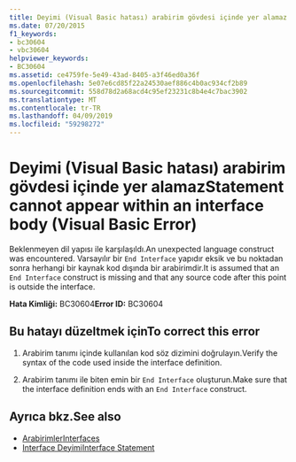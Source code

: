```yaml
---
title: Deyimi (Visual Basic hatası) arabirim gövdesi içinde yer alamaz
ms.date: 07/20/2015
f1_keywords:
- bc30604
- vbc30604
helpviewer_keywords:
- BC30604
ms.assetid: ce4759fe-5e49-43ad-8405-a3f46ed0a36f
ms.openlocfilehash: 5e07e6cd85f22a24530aef886c4b0ac934cf2b89
ms.sourcegitcommit: 558d78d2a68acd4c95ef23231c8b4e4c7bac3902
ms.translationtype: MT
ms.contentlocale: tr-TR
ms.lasthandoff: 04/09/2019
ms.locfileid: "59298272"
---
```

# <a name="statement-cannot-appear-within-an-interface-body-visual-basic-error"></a><span data-ttu-id="b155a-102">Deyimi (Visual Basic hatası) arabirim gövdesi içinde yer alamaz</span><span class="sxs-lookup"><span data-stu-id="b155a-102">Statement cannot appear within an interface body (Visual Basic Error)</span></span>
<span data-ttu-id="b155a-103">Beklenmeyen dil yapısı ile karşılaşıldı.</span><span class="sxs-lookup"><span data-stu-id="b155a-103">An unexpected language construct was encountered.</span></span> <span data-ttu-id="b155a-104">Varsayılır bir `End Interface` yapıdır eksik ve bu noktadan sonra herhangi bir kaynak kod dışında bir arabirimdir.</span><span class="sxs-lookup"><span data-stu-id="b155a-104">It is assumed that an `End Interface` construct is missing and that any source code after this point is outside the interface.</span></span>  
  
 <span data-ttu-id="b155a-105">**Hata Kimliği:** BC30604</span><span class="sxs-lookup"><span data-stu-id="b155a-105">**Error ID:** BC30604</span></span>  
  
## <a name="to-correct-this-error"></a><span data-ttu-id="b155a-106">Bu hatayı düzeltmek için</span><span class="sxs-lookup"><span data-stu-id="b155a-106">To correct this error</span></span>  
  
1. <span data-ttu-id="b155a-107">Arabirim tanımı içinde kullanılan kod söz dizimini doğrulayın.</span><span class="sxs-lookup"><span data-stu-id="b155a-107">Verify the syntax of the code used inside the interface definition.</span></span>  
  
2. <span data-ttu-id="b155a-108">Arabirim tanımı ile biten emin bir `End Interface` oluşturun.</span><span class="sxs-lookup"><span data-stu-id="b155a-108">Make sure that the interface definition ends with an `End Interface` construct.</span></span>  
  
## <a name="see-also"></a><span data-ttu-id="b155a-109">Ayrıca bkz.</span><span class="sxs-lookup"><span data-stu-id="b155a-109">See also</span></span>

- [<span data-ttu-id="b155a-110">Arabirimler</span><span class="sxs-lookup"><span data-stu-id="b155a-110">Interfaces</span></span>](../../visual-basic/programming-guide/language-features/interfaces/index.md)
- [<span data-ttu-id="b155a-111">Interface Deyimi</span><span class="sxs-lookup"><span data-stu-id="b155a-111">Interface Statement</span></span>](../../visual-basic/language-reference/statements/interface-statement.md)
